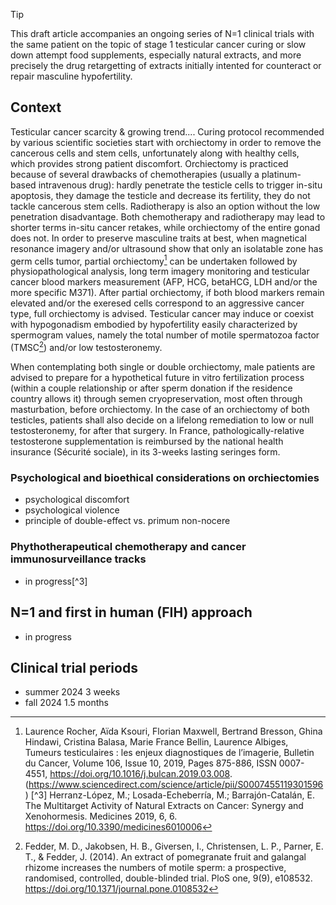 > [!TIP]
> This draft article accompanies an ongoing series of N=1 clinical trials with the same patient on the topic of stage 1 testicular cancer curing or slow down attempt food supplements, especially natural extracts, and more precisely the drug retargetting of extracts initially intented for counteract or repair masculine hypofertility.

## Context
Testicular cancer scarcity & growing trend....
Curing protocol recommended by various scientific societies start with orchiectomy in order to remove the cancerous cells and stem cells, unfortunately along with healthy cells, which provides strong patient discomfort.
Orchiectomy is practiced because of several drawbacks of chemotherapies (usually a platinum-based intravenous drug): hardly penetrate the testicle cells to trigger in-situ apoptosis, they damage the testicle and decrease its fertility, they do not tackle cancerous stem cells. Radiotherapy is also an option without the low penetration disadvantage. Both chemotherapy and radiotherapy may lead to shorter terms in-situ cancer retakes, while orchiectomy of the entire gonad does not. In order to preserve masculine traits at best, when magnetical resonance imagery and/or ultrasound show that only an isolatable zone has germ cells tumor, partial orchiectomy[^2] can be undertaken followed by physiopathological analysis, long term imagery monitoring and testicular cancer blood markers measurement (AFP, HCG, betaHCG, LDH and/or the more specific M371). After partial orchiectomy, if both blood markers remain elevated and/or the exeresed cells correspond to an aggressive cancer type, full orchiectomy is advised.
Testicular cancer may induce or coexist with hypogonadism embodied by hypofertility easily characterized by spermogram values, namely the total number of motile spermatozoa factor (TMSC[^1]) and/or low testosteronemy.

When contemplating both single or double orchiectomy, male patients are advised to prepare for a hypothetical future in vitro fertilization process (within a couple relationship or after sperm donation if the residence country allows it) through semen cryopreservation, most often through masturbation, before orchiectomy. In the case of an orchiectomy of both testicles, patients shall also decide on a lifelong remediation to low or null testosteronemy, for after that surgery. In France, pathologically-relative testosterone supplementation is reimbursed by the national health insurance (Sécurité sociale), in its 3-weeks lasting seringes form.

### Psychological and bioethical considerations on orchiectomies 
- psychological discomfort
- psychological violence
- principle of double-effect vs. primum non-nocere

### Phythotherapeutical chemotherapy and cancer immunosurveillance tracks
- in progress[^3]

## N=1 and first in human (FIH) approach
- in progress

## Clinical trial periods
- summer 2024 3 weeks
- fall 2024 1.5 months

[^1]: Fedder, M. D., Jakobsen, H. B., Giversen, I., Christensen, L. P., Parner, E. T., & Fedder, J. (2014). An extract of pomegranate fruit and galangal rhizome increases the numbers of motile sperm: a prospective, randomised, controlled, double-blinded trial. PloS one, 9(9), e108532. https://doi.org/10.1371/journal.pone.0108532
[^2]: Laurence Rocher, Aïda Ksouri, Florian Maxwell, Bertrand Bresson, Ghina Hindawi, Cristina Balasa, Marie France Bellin, Laurence Albiges, Tumeurs testiculaires : les enjeux diagnostiques de l’imagerie, Bulletin du Cancer, Volume 106, Issue 10, 2019, Pages 875-886, ISSN 0007-4551, https://doi.org/10.1016/j.bulcan.2019.03.008. (https://www.sciencedirect.com/science/article/pii/S0007455119301596)
[^3] Herranz-López, M.; Losada-Echeberría, M.; Barrajón-Catalán, E. The Multitarget Activity of Natural Extracts on Cancer: Synergy and Xenohormesis. Medicines 2019, 6, 6. https://doi.org/10.3390/medicines6010006